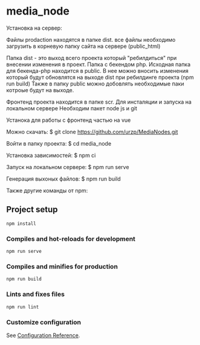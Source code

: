 # media_node

Установка на сервер:

Файлы prodaction находятся в папке dist.
все файлы необходимо загрузить в корневую папку сайта на сервере (publiс_html)

Папка dist - это выход всего проекта который "ребилдиться" при внесении изменения в проект.
Папка с бекендом php. Исходная папка для бекенда-php находится в public.
В нее можно вносить изменения который будут обновлятся на выходе dist при ребилдинге проекта (npm run build)
Также в папку publiс можно добовлять необходимые паки котроые будут  на выходе.

Фронтенд проекта находится в папке scr.
Для инсталяции и запуска на локальном сервере
Необходим пакет node js и git   

Устанока для работы с фронтенд частью на vue 

Можно скачать: $ git clone https://github.com/urzp/MediaNodes.git

Войти в папку проекта: $ cd media_node

Установка зависимостей: $ npm ci

Запуск на локальном сервере: $ npm run serve

Генерация выхоных файлов: $ npm run build



Также другие команды от npm:

## Project setup
```
npm install
```

### Compiles and hot-reloads for development
```
npm run serve
```

### Compiles and minifies for production
```
npm run build
```

### Lints and fixes files
```
npm run lint
```

### Customize configuration
See [Configuration Reference](https://cli.vuejs.org/config/).
